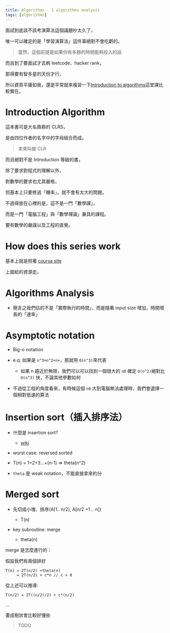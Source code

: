 ```yaml
---
title: Algorithms - 1 algorithms analysis
tags: [algorithms]
---
```


面試到底該不該考演算法這個議題吵太久了，

唯一可以確定的是「學習演算法」這件事絕對不會吃虧的。

> 當然，這個前提是如果你有多餘的時間能夠投入的話

而且到了要面試才去刷 leetcode、hacker rank，

那得要有智多星的天份才行，

所以資質平庸如我，還是平常就來複習一下[Introduction to algorithms](https://mitpress.mit.edu/books/introduction-algorithms)這堂課比較實在。

<!--more-->

# Introduction Algorithm

這本書可是大名鼎鼎的 CLRS，

是由四位作者的名字中的字母組合而成。

> 本來叫做 CLR

而且絕對不是 Introduction 等級的書，

除了要求對程式的理解以外，

對數學的要求也尤其嚴格，

但基本上只要修過「機率」，就不會有太大的問題。

不過得放在心裡的是，這不是一門「數學課」，

而是一門「電腦工程」與「數學理論」兼具的課程。

要有數學的嚴謹以及工程的直覺。

# How does this series work

基本上就是照著 [course site](http://ocw.mit.edu/courses/electrical-engineering-and-computer-science/6-046j-introduction-to-algorithms-sma-5503-fall-2005/)

上面給的資源走。

# Algorithms Analysis

- 簡言之我們估的不是「實際執行的時間」，而是隨著 input size 增加，時間增長的「速率」

# Asymptotic notation

- Big-o notation

- e.q: 如果是 `n^3+n^2+n+`，那就用 `O(n^3)`來代表

    - 如果 n 趨近於無限，我們可以可以找到一個很大的 `n0` 確定 `O(n^2)`絕對比 `O(n^3)` 快，不論其他參數如何

- 不過從工程的角度看來，有時候這個 `n0` 大到電腦無法處理時，我們會選擇一個相對低速的算法

# Insertion sort（插入排序法）

- 什麼是 insertion sort?

    - [wiki](https://zh.wikipedia.org/wiki/%E6%8F%92%E5%85%A5%E6%8E%92%E5%BA%8F)

- worst case: reversed sorted

- T(n) = 1+2+3...+(n-1) => theta(n^2)

- `theta` 是 weak notation，不能直接拿來約分


# Merged sort

- 先切成小塊、排序(A[1.. n/2], A[n/2 +1 .. n])
    - T(n)

- key subroutine: merge
    - theta(n)


merge 是怎麼進行的：

假設我們有兩個排好

```
T(n) = 2T(n/2) +theta(n)
     = 2T(n/2) + c*n // c > 0
```

從上述可以推導:

```
T(n/2) = 2T((n/2)/2) + c*(n/2)
```

...

畫成樹狀會比較好懂些

> TODO